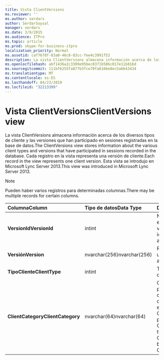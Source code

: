 ```yaml
---
title: Vista ClientVersions
ms.reviewer: ''
ms.author: serdars
author: SerdarSoysal
manager: serdars
ms.date: 3/9/2015
ms.audience: ITPro
ms.topic: article
ms.prod: skype-for-business-itpro
localization_priority: Normal
ms.assetid: caf7678f-83a0-46c8-83cc-fee4c3991f52
description: La vista ClientVersions almacena información acerca de los diversos tipos de cliente y las versiones que han participado en sesiones registradas en la base de datos. Cada registro en la vista representa una versión de cliente. Esta vista se introdujo en Microsoft Lync Server 2013.
ms.openlocfilehash: abf1436a2c3309e95bec8371b586c017e11b816d
ms.sourcegitcommit: 111bf6255fa877b3fce70fa8166e8ec5a6643434
ms.translationtype: MT
ms.contentlocale: es-ES
ms.lasthandoff: 04/23/2019
ms.locfileid: "32213399"
---
```

# <a name="clientversions-view"></a><span data-ttu-id="e3e1b-105">Vista ClientVersions</span><span class="sxs-lookup"><span data-stu-id="e3e1b-105">ClientVersions view</span></span>
 
<span data-ttu-id="e3e1b-106">La vista ClientVersions almacena información acerca de los diversos tipos de cliente y las versiones que han participado en sesiones registradas en la base de datos.</span><span class="sxs-lookup"><span data-stu-id="e3e1b-106">The ClientVersions view stores information about the various client types and versions that have participated in sessions recorded in the database.</span></span> <span data-ttu-id="e3e1b-107">Cada registro en la vista representa una versión de cliente.</span><span class="sxs-lookup"><span data-stu-id="e3e1b-107">Each record in the view represents one client version.</span></span> <span data-ttu-id="e3e1b-108">Esta vista se introdujo en Microsoft Lync Server 2013.</span><span class="sxs-lookup"><span data-stu-id="e3e1b-108">This view was introduced in Microsoft Lync Server 2013.</span></span>
  
> [!NOTE]
> <span data-ttu-id="e3e1b-109">Pueden haber varios registros para determinadas columnas.</span><span class="sxs-lookup"><span data-stu-id="e3e1b-109">There may be multiple records for certain columns.</span></span> 
  
|<span data-ttu-id="e3e1b-110">**Columna**</span><span class="sxs-lookup"><span data-stu-id="e3e1b-110">**Column**</span></span>|<span data-ttu-id="e3e1b-111">**Tipo de datos**</span><span class="sxs-lookup"><span data-stu-id="e3e1b-111">**Data Type**</span></span>|<span data-ttu-id="e3e1b-112">**Detalles**</span><span class="sxs-lookup"><span data-stu-id="e3e1b-112">**Details**</span></span>|
|:-----|:-----|:-----|
|<span data-ttu-id="e3e1b-113">**VersionId**</span><span class="sxs-lookup"><span data-stu-id="e3e1b-113">**VersionId**</span></span> <br/> |<span data-ttu-id="e3e1b-114">int</span><span class="sxs-lookup"><span data-stu-id="e3e1b-114">int</span></span>  <br/> |<span data-ttu-id="e3e1b-115">Número único que identifica este tipo de cliente y versión.</span><span class="sxs-lookup"><span data-stu-id="e3e1b-115">Unique number identifying this client type and version.</span></span>  <br/> |
|<span data-ttu-id="e3e1b-116">**Versión**</span><span class="sxs-lookup"><span data-stu-id="e3e1b-116">**Version**</span></span> <br/> |<span data-ttu-id="e3e1b-117">nvarchar(256)</span><span class="sxs-lookup"><span data-stu-id="e3e1b-117">nvarchar(256)</span></span>  <br/> |<span data-ttu-id="e3e1b-118">Representa al agente de usuario.</span><span class="sxs-lookup"><span data-stu-id="e3e1b-118">Represents the user agent.</span></span>  <br/> |
|<span data-ttu-id="e3e1b-119">**TipoCliente**</span><span class="sxs-lookup"><span data-stu-id="e3e1b-119">**ClientType**</span></span> <br/> |<span data-ttu-id="e3e1b-120">int</span><span class="sxs-lookup"><span data-stu-id="e3e1b-120">int</span></span>  <br/> |<span data-ttu-id="e3e1b-121">Tipo de cliente.</span><span class="sxs-lookup"><span data-stu-id="e3e1b-121">Type of client.</span></span>  <br/> |
|<span data-ttu-id="e3e1b-122">**ClientCategory**</span><span class="sxs-lookup"><span data-stu-id="e3e1b-122">**ClientCategory**</span></span> <br/> |<span data-ttu-id="e3e1b-123">nvarchar(64)</span><span class="sxs-lookup"><span data-stu-id="e3e1b-123">nvarchar(64)</span></span>  <br/> |<span data-ttu-id="e3e1b-124">Categoría a la que pertenece el cliente.</span><span class="sxs-lookup"><span data-stu-id="e3e1b-124">Category that the client belongs to.</span></span> <span data-ttu-id="e3e1b-125">Por ejemplo, el cliente Conferencing_Attendant_1.0 pertenece a la CAA ClientCategory.</span><span class="sxs-lookup"><span data-stu-id="e3e1b-125">For example, the client Conferencing_Attendant_1.0 belongs to the ClientCategory CAA.</span></span>  <br/> |
   

